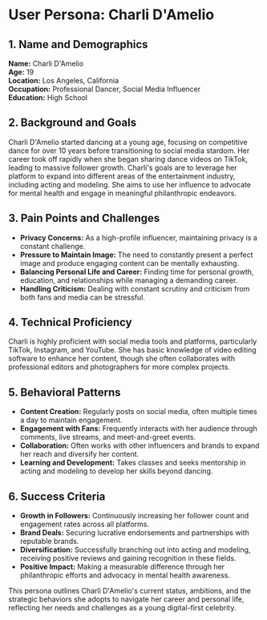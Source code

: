 # User Persona: Charli D'Amelio

## 1. Name and Demographics
**Name:** Charli D'Amelio  
**Age:** 19  
**Location:** Los Angeles, California  
**Occupation:** Professional Dancer, Social Media Influencer  
**Education:** High School  

## 2. Background and Goals
Charli D'Amelio started dancing at a young age, focusing on competitive dance for over 10 years before transitioning to social media stardom. Her career took off rapidly when she began sharing dance videos on TikTok, leading to massive follower growth. Charli's goals are to leverage her platform to expand into different areas of the entertainment industry, including acting and modeling. She aims to use her influence to advocate for mental health and engage in meaningful philanthropic endeavors.

## 3. Pain Points and Challenges
- **Privacy Concerns:** As a high-profile influencer, maintaining privacy is a constant challenge.
- **Pressure to Maintain Image:** The need to constantly present a perfect image and produce engaging content can be mentally exhausting.
- **Balancing Personal Life and Career:** Finding time for personal growth, education, and relationships while managing a demanding career.
- **Handling Criticism:** Dealing with constant scrutiny and criticism from both fans and media can be stressful.

## 4. Technical Proficiency
Charli is highly proficient with social media tools and platforms, particularly TikTok, Instagram, and YouTube. She has basic knowledge of video editing software to enhance her content, though she often collaborates with professional editors and photographers for more complex projects.

## 5. Behavioral Patterns
- **Content Creation:** Regularly posts on social media, often multiple times a day to maintain engagement.
- **Engagement with Fans:** Frequently interacts with her audience through comments, live streams, and meet-and-greet events.
- **Collaboration:** Often works with other influencers and brands to expand her reach and diversify her content.
- **Learning and Development:** Takes classes and seeks mentorship in acting and modeling to develop her skills beyond dancing.

## 6. Success Criteria
- **Growth in Followers:** Continuously increasing her follower count and engagement rates across all platforms.
- **Brand Deals:** Securing lucrative endorsements and partnerships with reputable brands.
- **Diversification:** Successfully branching out into acting and modeling, receiving positive reviews and gaining recognition in these fields.
- **Positive Impact:** Making a measurable difference through her philanthropic efforts and advocacy in mental health awareness.

This persona outlines Charli D'Amelio's current status, ambitions, and the strategic behaviors she adopts to navigate her career and personal life, reflecting her needs and challenges as a young digital-first celebrity.